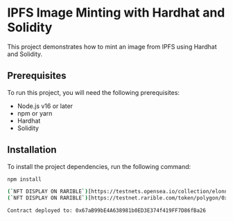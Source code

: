 # IPFS Image Minting with Hardhat and Solidity

This project demonstrates how to mint an image from IPFS using Hardhat and Solidity.

## Prerequisites

To run this project, you will need the following prerequisites:

* Node.js v16 or later
* npm or yarn
* Hardhat
* Solidity

## Installation

To install the project dependencies, run the following command:

```bash
npm install

(`NFT DISPLAY ON RARIBLE`)[https://testnets.opensea.io/collection/elonnft-6]
(`NFT DISPLAY ON RARIBLE`)[https://testnet.rarible.com/token/polygon/0x67aB99bE4A638981b0ED3E374f419FF7D86fBa26:1]

Contract deployed to: 0x67aB99bE4A638981b0ED3E374f419FF7D86fBa26